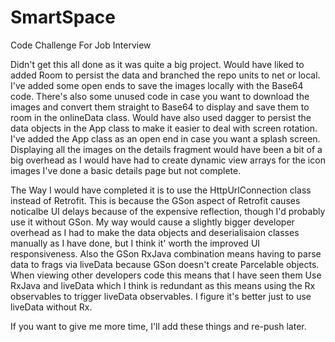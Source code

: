 # SmartSpace
Code Challenge For Job Interview

Didn't get this all done as it was quite a big project.
Would have liked to added Room to persist the data and branched the repo units to net or local.
I've added some open ends to save the images locally with the Base64 code.
There's also some unused code in case you want to download the images and convert them straight to Base64 to display and save them  to room in the onlineData class.
Would have also used dagger to persist the data objects in the App class to make it easier to deal with screen rotation. I've added the App class as an open end in case you want a splash screen.
Displaying all the images on the details fragment would have been a bit of a big overhead as I would have had to create dynamic view arrays for the icon images
I've done a basic details page but not complete.

The Way I would have completed it is to use the HttpUrlConnection class instead of Retrofit.
This is because the GSon aspect of Retrofit causes noticalbe UI delays because of the expensive reflection, though I'd probably use it without GSon.
My way would cause a slightly bigger developer overhead as I had to make the data objects and deserialisaion classes manually as I have done, but I think it' worth the improved UI responsiveness. Also the GSon RxJava combination means having to parse data to frags via liveData because GSon doesn't create Parcelable objects. When viewing other developers code this means that I have seen them Use RxJava and liveData which I think is redundant as this means using the Rx observables to trigger liveData observables. I figure it's better just to use liveData without Rx.

If you want to give me more time, I'll add these things and re-push later.
